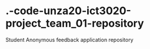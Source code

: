 # .-code-unza20-ict3020-project_team_01-repository
Student Anonymous feedback application repository 
